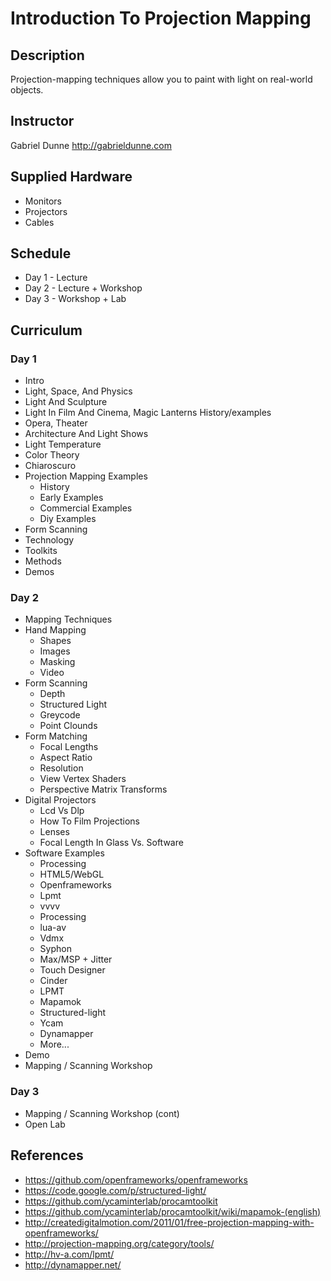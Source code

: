 # Introduction To Projection Mapping

## Description
Projection-mapping techniques allow you to paint with light on real-world objects.

## Instructor
Gabriel Dunne http://gabrieldunne.com

## Supplied Hardware
- Monitors
- Projectors
- Cables

## Schedule
- Day 1 - Lecture
- Day 2 - Lecture + Workshop
- Day 3 - Workshop + Lab  

## Curriculum
### Day 1
- Intro
- Light, Space, And Physics
- Light And Sculpture
- Light In Film And Cinema, Magic Lanterns History/examples
- Opera, Theater
- Architecture And Light Shows
- Light Temperature
- Color Theory
- Chiaroscuro
- Projection Mapping Examples
  -  History
  -  Early Examples
  -  Commercial Examples
  - Diy Examples
- Form Scanning
- Technology
- Toolkits
- Methods
- Demos

### Day 2
- Mapping Techniques
- Hand Mapping 
  - Shapes
  - Images
  - Masking
  - Video
- Form Scanning
  - Depth
  - Structured Light
  - Greycode
  - Point Clounds
- Form Matching
  - Focal Lengths
  - Aspect Ratio
  - Resolution
  - View Vertex Shaders
  - Perspective Matrix Transforms
- Digital Projectors
  - Lcd Vs Dlp
  - How To Film Projections
  - Lenses
  - Focal Length In Glass Vs. Software
- Software Examples
  - Processing
  - HTML5/WebGL
  - Openframeworks
  - Lpmt
  - vvvv
  - Processing
  - lua-av
  - Vdmx
  - Syphon
  - Max/MSP + Jitter
  - Touch Designer
  - Cinder
  - LPMT
  - Mapamok
  - Structured-light
  - Ycam
  - Dynamapper
  - More...
- Demo
- Mapping / Scanning Workshop

### Day 3
- Mapping / Scanning Workshop (cont)
- Open Lab

## References
- https://github.com/openframeworks/openframeworks
- https://code.google.com/p/structured-light/
- https://github.com/ycaminterlab/procamtoolkit
- https://github.com/ycaminterlab/procamtoolkit/wiki/mapamok-(english)
- http://createdigitalmotion.com/2011/01/free-projection-mapping-with-openframeworks/
- http://projection-mapping.org/category/tools/
- http://hv-a.com/lpmt/
- http://dynamapper.net/
